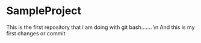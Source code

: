 # SampleProject
This is the first repository that i am doing with git bash....... \n
And this is my first changes or commit
